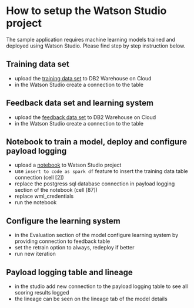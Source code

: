 # How to setup the Watson Studio project
The sample application requires machine learning models trained and deployed using Watson Studio. 
Please find step by step instruction below.

## Training data set
- upload the [training data set](https://raw.githubusercontent.com/pmservice/wml-sample-models/master/spark/cars-4-you/data/car_rental_training_data.csv) to DB2 Warehouse on Cloud
- in the Watson Studio create a connection to the table 

## Feedback data set and learning system
- upload the [feedback data set](https://raw.githubusercontent.com/pmservice/wml-sample-models/master/spark/cars-4-you/data/car_rental_feedback_data.csv) to DB2 Warehouse on Cloud
- in the Watson Studio create a connection to the table 

## Notebook to train a model, deploy and configure payload logging
- upload a [notebook](https://raw.githubusercontent.com/pmservice/wml-sample-models/master/spark/cars-4-you/notebook/Use%20pySpark%20to%20predict%20Business%20Area%20and%20Action.ipynb) to Watson Studio project
- use `insert to code as spark df` feature to insert the training data table connection (cell [2])
- replace the postgress sql database connection in payload logging section of the notebook (cell [87])
- replace wml_credentials
- run the notebook 

## Configure the learning system
- in the Evaluation section of the model configure learning system by providing connection to feedback table
- set the retrain option to always, redeploy if better
- run new iteration

## Payload logging table and lineage
- in the studio add new connection to the payload logging table to see all scoring results logged
- the lineage can be seen on the lineage tab of the model details


